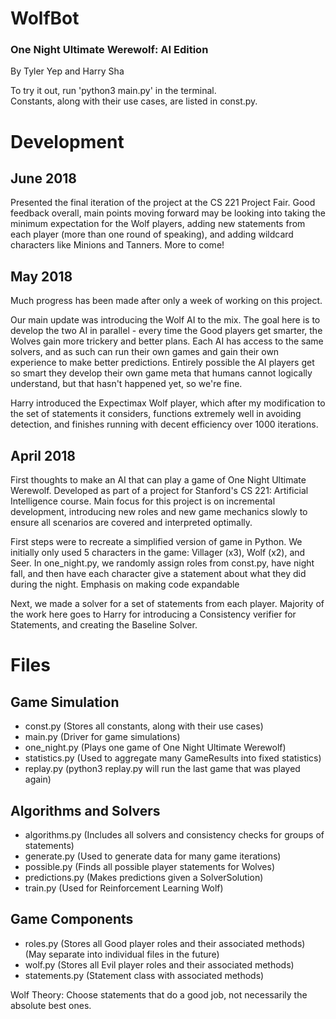 # WolfBot
### One Night Ultimate Werewolf: AI Edition
By Tyler Yep and Harry Sha

To try it out, run 'python3 main.py' in the terminal.  
Constants, along with their use cases, are listed in const.py.

# Development
## June 2018
Presented the final iteration of the project at the CS 221 Project Fair. Good feedback
overall, main points moving forward may be looking into taking the minimum expectation
for the Wolf players, adding new statements from each player (more than one round of speaking),
and adding wildcard characters like Minions and Tanners. More to come!


## May 2018
Much progress has been made after only a week of working on this project.

Our main update was introducing the Wolf AI to the mix. The goal here is to develop
the two AI in parallel - every time the Good players get smarter, the Wolves gain
more trickery and better plans. Each AI has access to the same solvers, and as such
can run their own games and gain their own experience to make better predictions.
Entirely possible the AI players get so smart they develop their own game meta that
humans cannot logically understand, but that hasn't happened yet, so we're fine.

Harry introduced the Expectimax Wolf player, which after my modification to the
set of statements it considers, functions extremely well in avoiding detection, and
finishes running with decent efficiency over 1000 iterations.


## April 2018
First thoughts to make an AI that can play a game of One Night Ultimate Werewolf.
Developed as part of a project for Stanford's CS 221: Artificial Intelligence course.
Main focus for this project is on incremental development, introducing new roles and new
game mechanics slowly to ensure all scenarios are covered and interpreted optimally.

First steps were to recreate a simplified version of game in Python. We initially only
used 5 characters in the game: Villager (x3), Wolf (x2), and Seer. In one_night.py,
we randomly assign roles from const.py, have night fall, and then have each character
give a statement about what they did during the night. Emphasis on making code expandable

Next, we made a solver for a set of statements from each player. Majority of
the work here goes to Harry for introducing a Consistency verifier for Statements,
and creating the Baseline Solver.

# Files
## Game Simulation
* const.py (Stores all constants, along with their use cases)  
* main.py (Driver for game simulations)  
* one_night.py (Plays one game of One Night Ultimate Werewolf)  
* statistics.py (Used to aggregate many GameResults into fixed statistics)  
* replay.py (python3 replay.py will run the last game that was played again)  

## Algorithms and Solvers
* algorithms.py (Includes all solvers and consistency checks for groups of statements)  
* generate.py (Used to generate data for many game iterations)  
* possible.py (Finds all possible player statements for Wolves)  
* predictions.py (Makes predictions given a SolverSolution)  
* train.py (Used for Reinforcement Learning Wolf)  

## Game Components
* roles.py (Stores all Good player roles and their associated methods)  
(May separate into individual files in the future)  
* wolf.py (Stores all Evil player roles and their associated methods)  
* statements.py (Statement class with associated methods)  

Wolf Theory: Choose statements that do a good job, not necessarily the absolute best ones.
